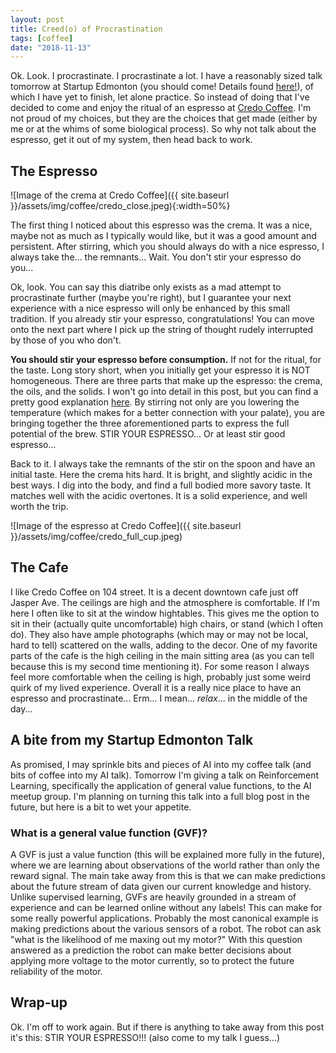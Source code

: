 ```yaml
---
layout: post
title: Creed(o) of Procrastination
tags: [coffee]
date: "2018-11-13"
---
```



Ok. Look. I procrastinate. I procrastinate a lot. I have a reasonably sized talk tomorrow at Startup Edmonton (you should come! Details found [here!](https://www.eventbrite.ca/e/amiis-ai-meetup-tickets-51349544871)), of which I have yet to finish, let alone practice. So instead of doing that I've decided to come and enjoy the ritual of an espresso at [Credo Coffee](https://credocoffee.ca/index.html). I'm not proud of my choices, but they are the choices that get made (either by me or at the whims of some biological process). So why not talk about the espresso, get it out of my system, then head back to work.


## The Espresso

![Image of the crema at Credo Coffee]({{ site.baseurl }}/assets/img/coffee/credo_close.jpeg){:width=50%}

The first thing I noticed about this espresso was the crema. It was a nice, maybe not as much as I typically would like, but it was a good amount and persistent. After stirring, which you should always do with a nice espresso, I always take the... the remnants... Wait. You don't stir your espresso do you... 

Ok, look. You can say this diatribe only exists as a mad attempt to procrastinate further (maybe you're right), but I guarantee your next experience with a nice espresso will only be enhanced by this small tradition. If you already stir your espresso, congratulations! You can move onto the next part where I pick up the string of thought rudely interrupted by those of you who don't. 

**You should stir your espresso before consumption.** If not for the ritual, for the taste. Long story short, when you initially get your espresso it is NOT homogeneous. There are three parts that make up the espresso: the crema, the oils, and the solids. I won't go into detail in this post, but you can find a pretty good explanation [here](https://whitehorsecoffee.com.au/blog/2017/04/why-you-should-stir-your-espresso/). By stirring not only are you lowering the temperature (which makes for a better connection with your palate), you are bringing together the three aforementioned parts to express the full potential of the brew. STIR YOUR ESPRESSO... Or at least stir good espresso...

Back to it. I always take the remnants of the stir on the spoon and have an initial taste. Here the crema hits hard. It is bright, and slightly acidic in the best ways. I dig into the body, and find a full bodied more savory taste. It matches well with the acidic overtones. It is a solid experience, and well worth the trip.

![Image of the espresso at Credo Coffee]({{ site.baseurl }}/assets/img/coffee/credo_full_cup.jpeg)

## The Cafe

I like Credo Coffee on 104 street. It is a decent downtown cafe just off Jasper Ave. The ceilings are high and the atmosphere is comfortable. If I'm here I often like to sit at the window hightables. This gives me the option to sit in their (actually quite uncomfortable) high chairs, or stand (which I often do).  They also have ample photographs (which may or may not be local, hard to tell) scattered on the walls, adding to the decor. One of my favorite parts of the cafe is the high ceiling in the main sitting area (as you can tell because this is my second time mentioning it). For some reason I always feel more comfortable when the ceiling is high, probably just some weird quirk of my lived experience. Overall it is a really nice place to have an espresso and procrastinate... Erm... I mean... *relax*... in the middle of the day...


## A bite from my Startup Edmonton Talk

As promised, I may sprinkle bits and pieces of AI into my coffee talk (and bits of coffee into my AI talk). Tomorrow I'm giving a talk on Reinforcement Learning, specifically the application of general value functions, to the AI meetup group. I'm planning on turning this talk into a full blog post in the future, but here is a bit to wet your appetite.

### What is a general value function (GVF)?

A GVF is just a value function (this will be explained more fully in the future), where we are learning about observations of the world rather than only the reward signal. The main take away from this is that we can make predictions about the future stream of data given our current knowledge and history. Unlike supervised learning, GVFs are heavily grounded in a stream of experience and can be learned online without any labels! This can make for some really powerful applications. Probably the most canonical example is making predictions about the various sensors of a robot. The robot can ask "what is the likelihood of me maxing out my motor?" With this question answered as a prediction the robot can make better decisions about applying more voltage to the motor currently, so to protect the future reliability of the motor.

## Wrap-up

Ok. I'm off to work again. But if there is anything to take away from this post it's this: STIR YOUR ESPRESSO!!! (also come to my talk I guess...)


